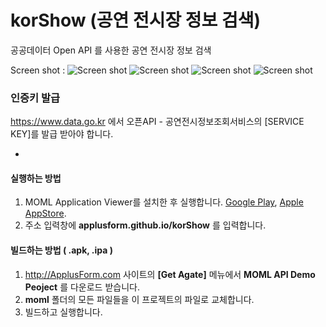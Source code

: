 # korShow (공연 전시장 정보 검색)
공공데이터 Open API 를 사용한 공연 전시장 정보 검색

Screen shot :
![Screen shot](http://applusform.github.io/korShow/screenshot1.png)
![Screen shot](http://applusform.github.io/korShow/screenshot2.png)
![Screen shot](http://applusform.github.io/korShow/screenshot3.png)
![Screen shot](http://applusform.github.io/korShow/screenshot4.png)

### 인증키 발급
https://www.data.go.kr 에서 오픈API - 공연전시정보조회서비스의 [SERVICE KEY]를 발급 받아야 합니다. 


-
#### 실행하는 방법
1. MOML Application Viewer를 설치한 후 실행합니다. [Google Play](https://play.google.com/store/apps/details?id=org.mospi.momlappviewer), [Apple AppStore](http://itunes.apple.com/app/id893554325). 
2. 주소 입력창에 **applusform.github.io/korShow** 를 입력합니다.

#### 빌드하는 방법 ( .apk, .ipa )
1. http://ApplusForm.com 사이트의 **[Get Agate]** 메뉴에서 **MOML API Demo Peoject** 를 다운로드 받습니다.
2. **moml** 폴더의 모든 파일들을 이 프로젝트의 파일로 교체합니다.
3. 빌드하고 실행합니다.

